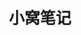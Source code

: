 ---
home: true
heroImage: /assets/img/plan.svg
actionText: 开始预览
actionLink: /dashboard/outline
title: 小窝笔记
footer: MIT Licensed | Copyright © 2020-present 追梦小窝
---